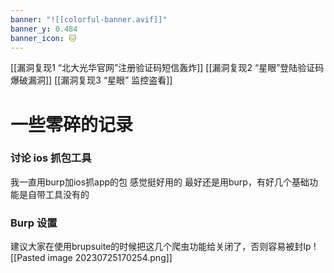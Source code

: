 ```yaml
---
banner: "![[colorful-banner.avif]]"
banner_y: 0.484
banner_icon: 🐱
---
```




[[漏洞复现1 “北大光华官网”注册验证码短信轰炸]]
[[漏洞复现2 “星眼”登陆验证码爆破漏洞]]
[[漏洞复现3 “星眼” 监控盗看]]


# 一些零碎的记录
### 讨论 ios 抓包工具
我一直用burp加ios抓app的包  感觉挺好用的
最好还是用burp，有好几个基础功能是自带工具没有的


### Burp 设置
建议大家在使用brupsuite的时候把这几个爬虫功能给关闭了，否则容易被封Ip
![[Pasted image 20230725170254.png]]

